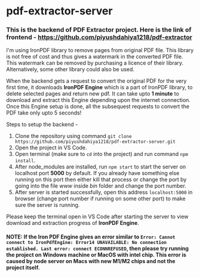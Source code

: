 # pdf-extractor-server

### This is the backend of PDF Extractor project. Here is the link of frontend - https://github.com/piyushdahiya1218/pdf-extractor

I'm using IronPDF library to remove pages from original PDF file. This library is not free of cost and thus gives a watermark in the converted PDF file. This watermark can be removed by purchasing a licence of their library. Alternatively, some other library could also be used.

When the backend gets a request to convert the original PDF for the very first time, it downloads **IronPDF Engine** which is a part of IronPDF library, to delete selected pages and return new pdf. It can take upto **1 minute** to download and extract this Engine depending upon the internet connection. Once this Engine setup is done, all the subsequest requests to convert the PDF take only upto 5 seconds!

Steps to setup the backend - 
1. Clone the repository using command `git clone https://github.com/piyushdahiya1218/pdf-extractor-server.git`
2. Open the project in VS Code.
3. Open terminal (make sure to `cd` into the project) and run command `npm install`.
4. After node_modules are installed, run `npm start` to start the server on localhost port **5000** by default. If you already have something else running on this port then either kill that process or change the port by going into the file *www* inside *bin* folder and change the port number.
5. After server is started successfully, open this address `localhost:5000` in browser (change port number if running on some other port) to make sure the server is running.

Please keep the terminal open in VS Code after starting the server to view download and extraction progress of **IronPDF Engine**.

#### NOTE: If the Iron PDF Engine gives an error similar to `Error: Cannot connect to IronPdfEngine: Error14 UNAVAILABLE: No connection established. Last error: connect ECONNREFUSED`, then please try running the project on Windows machine or MacOS with intel chip. This error is caused by node server on Macs with new M1/M2 chips and not the project itself.
